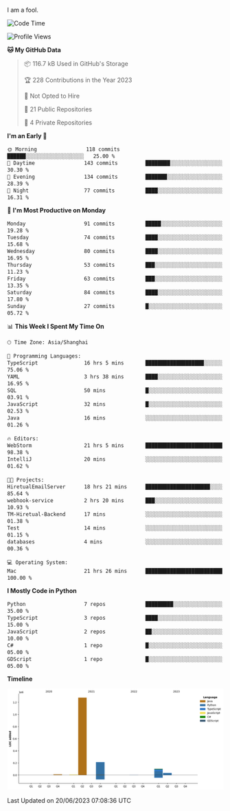 I am a fool.

<!--START_SECTION:waka-->
![Code Time](http://img.shields.io/badge/Code%20Time-494%20hrs%2038%20mins-blue)

![Profile Views](http://img.shields.io/badge/Profile%20Views-0-blue)

**🐱 My GitHub Data** 

> 📦 116.7 kB Used in GitHub's Storage 
 > 
> 🏆 228 Contributions in the Year 2023
 > 
> 🚫 Not Opted to Hire
 > 
> 📜 21 Public Repositories 
 > 
> 🔑 4 Private Repositories 
 > 
**I'm an Early 🐤** 

```text
🌞 Morning                118 commits         ██████░░░░░░░░░░░░░░░░░░░   25.00 % 
🌆 Daytime                143 commits         ████████░░░░░░░░░░░░░░░░░   30.30 % 
🌃 Evening                134 commits         ███████░░░░░░░░░░░░░░░░░░   28.39 % 
🌙 Night                  77 commits          ████░░░░░░░░░░░░░░░░░░░░░   16.31 % 
```
📅 **I'm Most Productive on Monday** 

```text
Monday                   91 commits          █████░░░░░░░░░░░░░░░░░░░░   19.28 % 
Tuesday                  74 commits          ████░░░░░░░░░░░░░░░░░░░░░   15.68 % 
Wednesday                80 commits          ████░░░░░░░░░░░░░░░░░░░░░   16.95 % 
Thursday                 53 commits          ███░░░░░░░░░░░░░░░░░░░░░░   11.23 % 
Friday                   63 commits          ███░░░░░░░░░░░░░░░░░░░░░░   13.35 % 
Saturday                 84 commits          ████░░░░░░░░░░░░░░░░░░░░░   17.80 % 
Sunday                   27 commits          █░░░░░░░░░░░░░░░░░░░░░░░░   05.72 % 
```


📊 **This Week I Spent My Time On** 

```text
🕑︎ Time Zone: Asia/Shanghai

💬 Programming Languages: 
TypeScript               16 hrs 5 mins       ███████████████████░░░░░░   75.06 % 
YAML                     3 hrs 38 mins       ████░░░░░░░░░░░░░░░░░░░░░   16.95 % 
SQL                      50 mins             █░░░░░░░░░░░░░░░░░░░░░░░░   03.91 % 
JavaScript               32 mins             █░░░░░░░░░░░░░░░░░░░░░░░░   02.53 % 
Java                     16 mins             ░░░░░░░░░░░░░░░░░░░░░░░░░   01.26 % 

🔥 Editors: 
WebStorm                 21 hrs 5 mins       █████████████████████████   98.38 % 
IntelliJ                 20 mins             ░░░░░░░░░░░░░░░░░░░░░░░░░   01.62 % 

🐱‍💻 Projects: 
HiretualEmailServer      18 hrs 21 mins      █████████████████████░░░░   85.64 % 
webhook-service          2 hrs 20 mins       ███░░░░░░░░░░░░░░░░░░░░░░   10.93 % 
TM-Hiretual-Backend      17 mins             ░░░░░░░░░░░░░░░░░░░░░░░░░   01.38 % 
Test                     14 mins             ░░░░░░░░░░░░░░░░░░░░░░░░░   01.15 % 
databases                4 mins              ░░░░░░░░░░░░░░░░░░░░░░░░░   00.36 % 

💻 Operating System: 
Mac                      21 hrs 26 mins      █████████████████████████   100.00 % 
```

**I Mostly Code in Python** 

```text
Python                   7 repos             █████████░░░░░░░░░░░░░░░░   35.00 % 
TypeScript               3 repos             ████░░░░░░░░░░░░░░░░░░░░░   15.00 % 
JavaScript               2 repos             ██░░░░░░░░░░░░░░░░░░░░░░░   10.00 % 
C#                       1 repo              █░░░░░░░░░░░░░░░░░░░░░░░░   05.00 % 
GDScript                 1 repo              █░░░░░░░░░░░░░░░░░░░░░░░░   05.00 % 
```



**Timeline**

![Lines of Code chart](https://raw.githubusercontent.com/VeejaLiu/VeejaLiu/master/assets/bar_graph.png)


 Last Updated on 20/06/2023 07:08:36 UTC
<!--END_SECTION:waka-->

